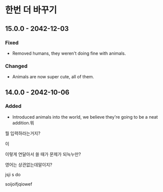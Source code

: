# 한번 더 바꾸기

## 15.0.0 - 2042-12-03

### Fixed

* Removed humans, they weren't doing fine with animals.

### Changed

* Animals are now super cute, all of them.

## 14.0.0 - 2042-10-06

### Added

* Introduced animals into the world, we believe they're going to be a neat addition.뭐



뭘 입력하라는거지?

이

 이렇게 연달아서 쓸 때가 문제가 되늑누만?

 영어는 상관없는데말이지?

jsji s do

soijoifjqiowef



